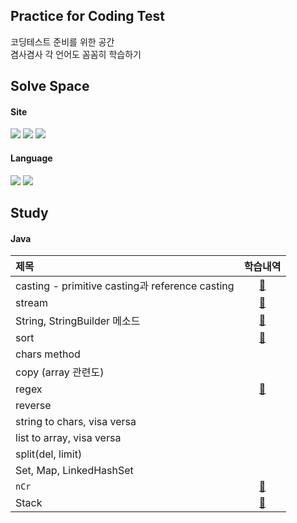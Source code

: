 ## Practice for Coding Test

코딩테스트 준비를 위한 공간</br>
겸사겸사 각 언어도 꼼꼼히 학습하기

## Solve Space

#### Site

<a href="https://www.acmicpc.net/" target="_blank"><img src="https://img.shields.io/badge/BAEKJOON-007396?style=flat-square&logoColor=white"></a>
<a href="https://programmers.co.kr/" target="_blank"><img src="https://img.shields.io/badge/Programmers-b2c0cc?style=flat-square&logoColor=white"></a>
<a href="https://swexpertacademy.com/main/main.do" target="_blank"><img src="https://img.shields.io/badge/SW Expert Academy-4590E3?style=flat-square&logoColor=white"></a>

#### Language

<a href="#" target="_blank"><img src="https://img.shields.io/badge/java-007396?style=flat-square&logo=OpenJDK&logoColor=white"></a>
<a href="#" target="_blank"><img src="https://img.shields.io/badge/Python-3776AB?style=flat-square&logo=Python&logoColor=white"/></a>

## Study

#### Java

| 제목                                             |               학습내역               |
|:-----------------------------------------------|:--------------------------------:|
| casting - primitive casting과 reference casting |   [📗](./java/docs/casting.md)   |
| stream                                         |   [📗](./java/docs/stream.md)    |
| String, StringBuilder 메소드                      |   [📗](./java/docs/String.md)    |
| sort                                           |    [📗](./java/docs/Sort.md)     |
| chars method                                   |                                  |
| copy (array 관련도)                               |                                  |
| regex                                          |    [📗](./java/docs/regex.md)    |
| reverse                                        |                                  |
| string to chars, visa versa                    |                                  |
| list to array, visa versa                      |                                  |
| split(del, limit)                              |                                  |
| Set, Map, LinkedHashSet                        |                                  |
| `nCr`                                          | [📖](./java/docs/combination.md) |
| Stack                                          |     [📗](./java/docs/Stack.md)     |